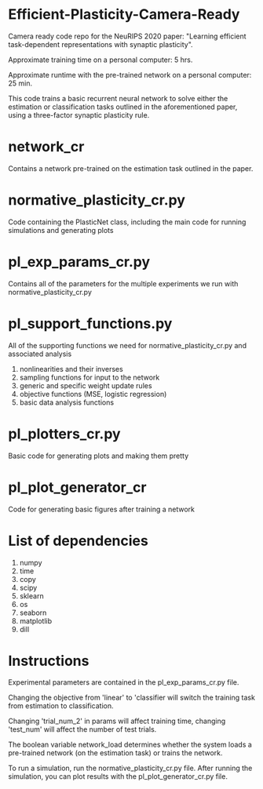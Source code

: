 # Efficient-Plasticity-Camera-Ready
Camera ready code repo for the NeuRIPS 2020 paper: "Learning efficient task-dependent representations with synaptic plasticity".

Approximate training time on a personal computer: 5 hrs.

Approximate runtime with the pre-trained network on a personal computer: 25 min.

This code trains a basic recurrent neural network to solve either the estimation or classification tasks outlined in the aforementioned paper, using a three-factor synaptic plasticity rule.

# network_cr
Contains a network pre-trained on the estimation task outlined in the paper.

# normative_plasticity_cr.py
Code containing the PlasticNet class, including the main code for running simulations and generating plots

# pl_exp_params_cr.py
Contains all of the parameters for the multiple experiments we run with normative_plasticity_cr.py

# pl_support_functions.py
All of the supporting functions we need for normative_plasticity_cr.py and associated analysis
1. nonlinearities and their inverses
2. sampling functions for input to the network
3. generic and specific weight update rules
4. objective functions (MSE, logistic regression)
5. basic data analysis functions

# pl_plotters_cr.py
Basic code for generating plots and making them pretty

# pl_plot_generator_cr
Code for generating basic figures after training a network

# List of dependencies
1. numpy
2. time
3. copy
4. scipy
5. sklearn
6. os
7. seaborn
8. matplotlib
9. dill

# Instructions
Experimental parameters are contained in the pl_exp_params_cr.py file.

Changing the objective from 'linear' to 'classifier will switch the training task from estimation to classification.

Changing 'trial_num_2' in params will affect training time, changing 'test_num' will affect the number of test trials.

The boolean variable network_load determines whether the system loads a pre-trained network (on the estimation task) or trains the network.

To run a simulation, run the normative_plasticity_cr.py file. After running the simulation, you can plot results with the pl_plot_generator_cr.py file.

